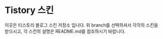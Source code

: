 # Tistory 스킨
이곳은 티스토리 블로그 스킨 저장소 입니다.
위 branch를 선택하셔서 각각의 스킨을 받으시고,
각 스킨의 설명은 README.md를 참조하시기 바랍니다.
